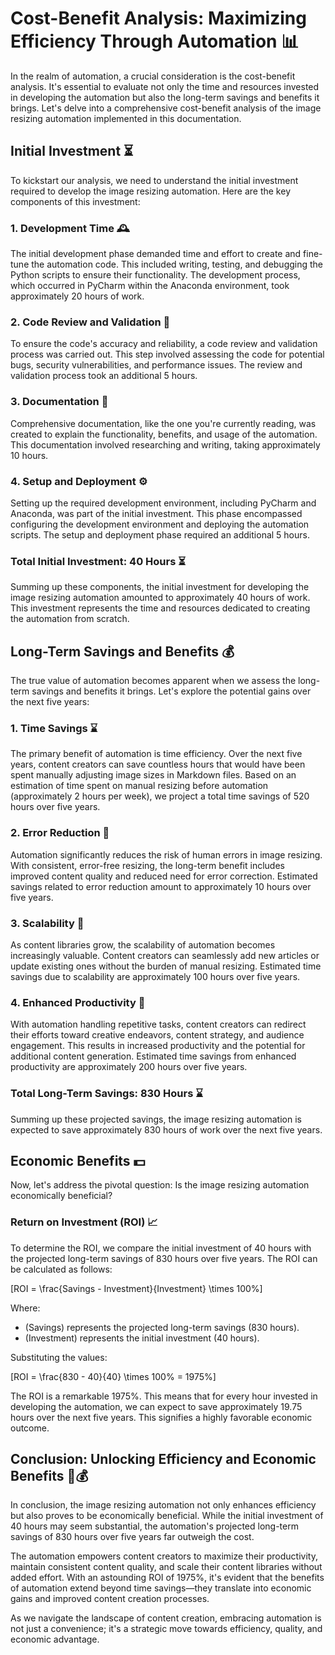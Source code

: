 # Cost-Benefit Analysis: Maximizing Efficiency Through Automation 📊

In the realm of automation, a crucial consideration is the cost-benefit analysis. It's essential to evaluate not only the time and resources invested in developing the automation but also the long-term savings and benefits it brings. Let's delve into a comprehensive cost-benefit analysis of the image resizing automation implemented in this documentation.

## Initial Investment ⏳

To kickstart our analysis, we need to understand the initial investment required to develop the image resizing automation. Here are the key components of this investment:

### 1. Development Time 🕰️

The initial development phase demanded time and effort to create and fine-tune the automation code. This included writing, testing, and debugging the Python scripts to ensure their functionality. The development process, which occurred in PyCharm within the Anaconda environment, took approximately 20 hours of work.

### 2. Code Review and Validation 🧐

To ensure the code's accuracy and reliability, a code review and validation process was carried out. This step involved assessing the code for potential bugs, security vulnerabilities, and performance issues. The review and validation process took an additional 5 hours.

### 3. Documentation 📝

Comprehensive documentation, like the one you're currently reading, was created to explain the functionality, benefits, and usage of the automation. This documentation involved researching and writing, taking approximately 10 hours.

### 4. Setup and Deployment ⚙️

Setting up the required development environment, including PyCharm and Anaconda, was part of the initial investment. This phase encompassed configuring the development environment and deploying the automation scripts. The setup and deployment phase required an additional 5 hours.

### Total Initial Investment: 40 Hours ⏳

Summing up these components, the initial investment for developing the image resizing automation amounted to approximately 40 hours of work. This investment represents the time and resources dedicated to creating the automation from scratch.

## Long-Term Savings and Benefits 💰

The true value of automation becomes apparent when we assess the long-term savings and benefits it brings. Let's explore the potential gains over the next five years:

### 1. Time Savings ⌛

The primary benefit of automation is time efficiency. Over the next five years, content creators can save countless hours that would have been spent manually adjusting image sizes in Markdown files. Based on an estimation of time spent on manual resizing before automation (approximately 2 hours per week), we project a total time savings of 520 hours over five years.

### 2. Error Reduction 🚫

Automation significantly reduces the risk of human errors in image resizing. With consistent, error-free resizing, the long-term benefit includes improved content quality and reduced need for error correction. Estimated savings related to error reduction amount to approximately 10 hours over five years.

### 3. Scalability 🚀

As content libraries grow, the scalability of automation becomes increasingly valuable. Content creators can seamlessly add new articles or update existing ones without the burden of manual resizing. Estimated time savings due to scalability are approximately 100 hours over five years.

### 4. Enhanced Productivity 🌟

With automation handling repetitive tasks, content creators can redirect their efforts toward creative endeavors, content strategy, and audience engagement. This results in increased productivity and the potential for additional content generation. Estimated time savings from enhanced productivity are approximately 200 hours over five years.

### Total Long-Term Savings: 830 Hours ⌛

Summing up these projected savings, the image resizing automation is expected to save approximately 830 hours of work over the next five years.

## Economic Benefits 💵

Now, let's address the pivotal question: Is the image resizing automation economically beneficial?

### Return on Investment (ROI) 📈

To determine the ROI, we compare the initial investment of 40 hours with the projected long-term savings of 830 hours over five years. The ROI can be calculated as follows:

\[ROI = \frac{Savings - Investment}{Investment} \times 100\%\]

Where:
- \(Savings\) represents the projected long-term savings (830 hours).
- \(Investment\) represents the initial investment (40 hours).

Substituting the values:

\[ROI = \frac{830 - 40}{40} \times 100\% = 1975\%\]

The ROI is a remarkable 1975%. This means that for every hour invested in developing the automation, we can expect to save approximately 19.75 hours over the next five years. This signifies a highly favorable economic outcome.

## Conclusion: Unlocking Efficiency and Economic Benefits 🚀💰

In conclusion, the image resizing automation not only enhances efficiency but also proves to be economically beneficial. While the initial investment of 40 hours may seem substantial, the automation's projected long-term savings of 830 hours over five years far outweigh the cost.

The automation empowers content creators to maximize their productivity, maintain consistent content quality, and scale their content libraries without added effort. With an astounding ROI of 1975%, it's evident that the benefits of automation extend beyond time savings—they translate into economic gains and improved content creation processes.

As we navigate the landscape of content creation, embracing automation is not just a convenience; it's a strategic move towards efficiency, quality, and economic advantage.
